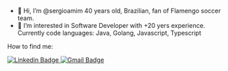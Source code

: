 - 👋 Hi, I’m @sergioamim 40 years old, Brazilian, fan of Flamengo soccer team.
- 👀 I’m interested in Software Developer with +20 yers experience.
Currently code languages: Java, Golang, Javascript, Typescript



How to find me:

[![Linkedin Badge](https://img.shields.io/badge/-Paulo%20Azevedo-0077B5?style=flat-square&logo=Linkedin&logoColor=white&link=https://www.linkedin.com/in/sergioamim/)  ](https://www.linkedin.com/in/sergioamim/)
[![Gmail Badge](https://img.shields.io/badge/-pauloemidioazevedo@gmail.com-D14836?style=flat-square&logo=Gmail&logoColor=white&link=mailto:sergioamim@gmail.com)](mailto:sergioamim@gmail.com)
